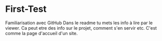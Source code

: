 # First-Test
Familiarisation avec GitHub
Dans le readme tu mets les info à lire par le viewer. Ca peut etre des info sur le projet, comment s'en servir etc. C'est comme la page d'accueil d'un site.
